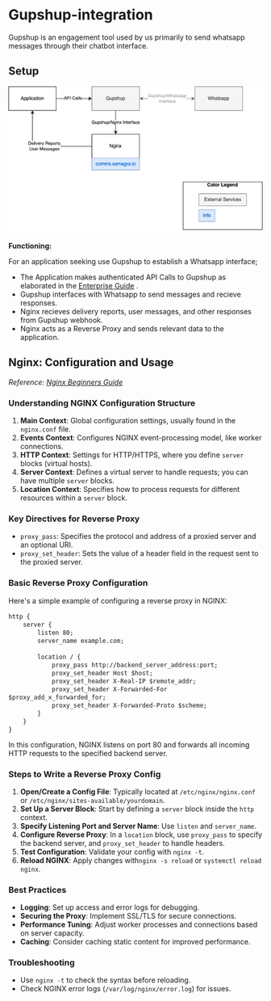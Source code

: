 # Gupshup-integration
Gupshup is an engagement tool used by us primarily to send whatsapp messages through their chatbot interface.

## Setup

![High Level Setup Diagram](diagrams/Gupshup__Nginx.drawio.png)

**Functioning:**   

For an application seeking use Gupshup to establish a Whatsapp interface;

- The Application makes authenticated API Calls to Gupshup as elaborated in the [Enterprise Guide](gupshup%20enterprise%20documentation%2F%5BOld%20Document%5D%20Gupshup%20Enterprise%20Pull%20API%20Document.pdf)
.
- Gupshup interfaces with Whatsapp to send messages and recieve responses.
- Nginx recieves delivery reports, user messages, and other responses from Gupshup webhook.
- Nginx acts as a Reverse Proxy and sends relevant data to the application.

## Nginx: Configuration and Usage

*Reference: [Nginx Beginners Guide](https://nginx.org/en/docs/beginners_guide.html)*

### Understanding NGINX Configuration Structure
1. **Main Context**: Global configuration settings, usually found in the `nginx.conf` file.
2. **Events Context**: Configures NGINX event-processing model, like worker connections.
3. **HTTP Context**: Settings for HTTP/HTTPS, where you define `server` blocks (virtual hosts).
4. **Server Context**: Defines a virtual server to handle requests; you can have multiple `server` blocks.
5. **Location Context**: Specifies how to process requests for different resources within a `server` block.

### Key Directives for Reverse Proxy
- `proxy_pass`: Specifies the protocol and address of a proxied server and an optional URI.
- `proxy_set_header`: Sets the value of a header field in the request sent to the proxied server.

### Basic Reverse Proxy Configuration
Here's a simple example of configuring a reverse proxy in NGINX:

```nginx
http {
    server {
        listen 80;
        server_name example.com;

        location / {
            proxy_pass http://backend_server_address:port;
            proxy_set_header Host $host;
            proxy_set_header X-Real-IP $remote_addr;
            proxy_set_header X-Forwarded-For $proxy_add_x_forwarded_for;
            proxy_set_header X-Forwarded-Proto $scheme;
        }
    }
}
```

In this configuration, NGINX listens on port 80 and forwards all incoming HTTP requests to the specified backend server.

### Steps to Write a Reverse Proxy Config
1. **Open/Create a Config File**: Typically located at `/etc/nginx/nginx.conf` or `/etc/nginx/sites-available/yourdomain`.
2. **Set Up a Server Block**: Start by defining a `server` block inside the `http` context.
3. **Specify Listening Port and Server Name**: Use `listen` and `server_name`.
4. **Configure Reverse Proxy**: In a `location` block, use `proxy_pass` to specify the backend server, and `proxy_set_header` to handle headers.
5. **Test Configuration**: Validate your config with `nginx -t`.
6. **Reload NGINX**: Apply changes with`nginx -s reload` or `systemctl reload nginx`.

### Best Practices
- **Logging**: Set up access and error logs for debugging.
- **Securing the Proxy**: Implement SSL/TLS for secure connections.
- **Performance Tuning**: Adjust worker processes and connections based on server capacity.
- **Caching**: Consider caching static content for improved performance.

### Troubleshooting
- Use `nginx -t` to check the syntax before reloading.
- Check NGINX error logs (`/var/log/nginx/error.log`) for issues.

